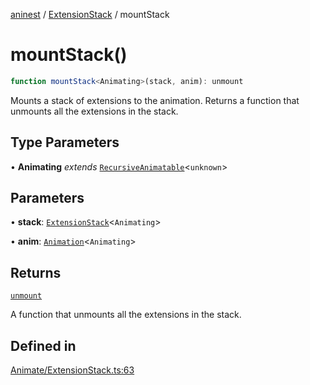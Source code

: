 [aninest](../../index.md) / [ExtensionStack](../index.md) / mountStack

# mountStack()

```ts
function mountStack<Animating>(stack, anim): unmount
```

Mounts a stack of extensions to the animation. Returns a function that
unmounts all the extensions in the stack.

## Type Parameters

• **Animating** *extends* [`RecursiveAnimatable`](../../AnimatableTypes/type-aliases/RecursiveAnimatable.md)\<`unknown`\>

## Parameters

• **stack**: [`ExtensionStack`](../type-aliases/ExtensionStack.md)\<`Animating`\>

• **anim**: [`Animation`](../../AnimatableTypes/type-aliases/Animation.md)\<`Animating`\>

## Returns

[`unmount`](../../Extension/type-aliases/unmount.md)

A function that unmounts all the extensions in the stack.

## Defined in

[Animate/ExtensionStack.ts:63](https://github.com/zphrs/aninest/blob/8022a4b034c124b0e4bb28675a7ce9bcdf9da3b9/core/src/Animate/ExtensionStack.ts#L63)
